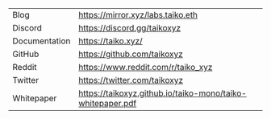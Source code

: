 |               |                                                            |
| ------------- | ---------------------------------------------------------- |
| Blog          | https://mirror.xyz/labs.taiko.eth                          |
| Discord       | https://discord.gg/taikoxyz                                |
| Documentation | https://taiko.xyz/                                         |
| GitHub        | https://github.com/taikoxyz                                |
| Reddit        | https://www.reddit.com/r/taiko_xyz                         |
| Twitter       | https://twitter.com/taikoxyz                               |
| Whitepaper    | https://taikoxyz.github.io/taiko-mono/taiko-whitepaper.pdf |
